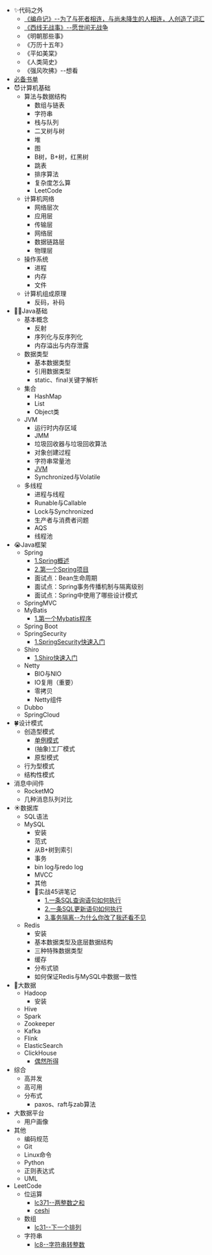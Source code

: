 - ✨代码之外
  - [《编舟记》--为了与死者相连，与尚未降生的人相连，人创造了词汇](代码之外/编舟记.md)
  - [《西线无战事》--愿世间无战争](代码之外/西线无战事.md)
  - 《明朝那些事》
  - 《万历十五年》
  - 《平如美棠》
  - 《人类简史》
  - 《强风吹拂》--想看
- [必备书单](必备书单.md)
- 😈计算机基础
  - 算法与数据结构
    - 数组与链表
    - 字符串
    - 栈与队列
    - 二叉树与树
    - 堆
    - 图
    - B树，B+树，红黑树
    - 跳表
    - 排序算法
    - 复杂度怎么算
    - LeetCode
  - 计算机网络
    - 网络层次
    - 应用层
    - 传输层
    - 网络层
    - 数据链路层
    - 物理层
  - 操作系统
    - 进程
    - 内存
    - 文件
  - 计算机组成原理
    - 反码，补码
- 👌🏻Java基础
  - 基本概念
    - 反射
    - 序列化与反序列化
    - 内存溢出与内存泄露
  - 数据类型
    - 基本数据类型
    - 引用数据类型
    - static、final关键字解析
  - 集合
    - HashMap
    - List
    - Object类
  - JVM
    - 运行时内存区域
    - JMM
    - 垃圾回收器与垃圾回收算法
    - 对象创建过程
    - 字符串常量池
    - [JVM](JVM.md)
    - Synchronized与Volatile
  - 多线程
    - 进程与线程
    - Runable与Callable
    - Lock与Synchronized
    - 生产者与消费者问题
    - AQS
    - 线程池
- 😭Java框架
  - Spring
    - [1.Spring概述](Java框架/Spring/1.Spring概述.md)
    - [2.第一个Spring项目](Java框架/Spring/2.第一个Spring项目.md)
    - 面试点：Bean生命周期
    - 面试点：Spring事务传播机制与隔离级别
    - 面试点：Spring中使用了哪些设计模式
  - SpringMVC
  - MyBatis
    - [1.第一个Mybatis程序](Java框架/Mybatis/1.第一个Mybatis程序.md)
  - Spring Boot
  - SpringSecurity
    - [1.SpringSecurity快速入门](Java框架/SpringSecurity/SpringSecurity快速入门.md)
  - Shiro
    - [1.Shiro快速入门](Java框架/Shiro/Shiro快速入门.md)
  - Netty
    - BIO与NIO
    - IO复用（重要）
    - 零拷贝
    - Netty组件
  - Dubbo
  - SpringCloud
- 🍀设计模式
  - 创造型模式
    - [单例模式](设计模式/单例模式.md)
    - (抽象)工厂模式
    - 原型模式
  - 行为型模式
  - 结构性模式
- 消息中间件
  - RocketMQ
  - 几种消息队列对比
- ☀️数据库
  - SQL语法
  - MySQL
    - 安装
    - 范式
    - 从B+树到索引
    - 事务
    - bin log与redo log
    - MVCC
    - 其他
    - 📖实战45讲笔记
      - [1.一条SQL查询语句如何执行](数据库/MySQL/实战45讲/一条SQL查询语句如何执行.md)
      - [2.一条SQL更新语句如何执行](数据库/MySQL/实战45讲/一条SQL更新语句如何执行.md)
      - [3.事务隔离--为什么你改了我还看不见](数据库/MySQL/实战45讲/事务隔离.md)
  - Redis
    - 安装
    - 基本数据类型及底层数据结构
    - 三种特殊数据类型
    - 缓存
    - 分布式锁
    - 如何保证Redis与MySQL中数据一致性
- 🍩大数据
  - Hadoop
    - 安装
  - Hive
  - Spark
  - Zookeeper
  - Kafka
  - Flink
  - ElasticSearch
  - ClickHouse
    - [偶然所得](大数据/ClickHouse/偶然间学习到的.md)
- 综合
  - 高并发
  - 高可用
  - 分布式
    - paxos、raft与zab算法
- 大数据平台
  - 用户画像
- 其他
  - 编码规范
  - Git
  - Linux命令
  - Python
  - 正则表达式
  - UML
- LeetCode
  - 位运算
    - [lc371--两整数之和](leetcode/位运算/lc371.md)
    - [ceshi](leetcode/位运算/lc372.md)
  - 数组
    - [lc31--下一个排列](leetcode/数组/lc31.md)
  - 字符串
    - [lc8--字符串转整数](leetcode/字符串/lc8.md)